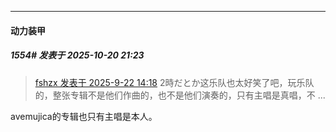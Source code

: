 ﻿
*****

####  动力装甲  
##### 1554#       发表于 2025-10-20 21:23

<blockquote><a href="httphttps://stage1st.com/2b/forum.php?mod=redirect&amp;goto=findpost&amp;pid=68470432&amp;ptid=2171972" target="_blank">fshzx 发表于 2025-9-22 14:18</a>
2時だとか这乐队也太好笑了吧，玩乐队的，整张专辑不是他们作曲的，也不是他们演奏的，只有主唱是真唱，不 ...</blockquote>
avemujica的专辑也只有主唱是本人。

